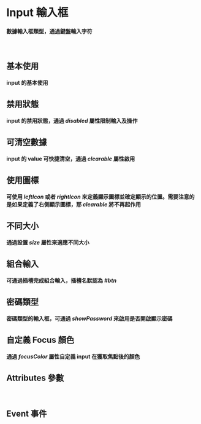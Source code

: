 <script setup>
import demo1 from './demo1.vue'
import demo2 from './demo2.vue'
import demo3 from './demo3.vue'
import demo4 from './demo4.vue'
import demo5 from './demo5.vue'
import demo6 from './demo6.vue'
import demo7 from './demo7.vue'
import demo8 from './demo8.vue'
import Attributes from './Attributes.vue'
import Event from './Events.vue'
import preview from '@/components/preview.vue'
</script>

# Input 輸入框

#### 數據輸入框類型，通過鍵盤輸入字符

<br/>

## 基本使用

#### input 的基本使用

<div class="componetnsBox">
  <demo1/>
</div>
<preview compName="input" demoName="demo1"/>

## 禁用狀態

#### input 的禁用狀態，通過 _disabled_ 屬性限制輸入及操作

<div class="componetnsBox">
  <demo2/>
</div>
<preview compName="input" demoName="demo2"/>

## 可清空數據

#### input 的 value 可快捷清空，通過 _clearable_ 屬性啟用

<div class="componetnsBox">
  <demo3/>
</div>
<preview compName="input" demoName="demo3"/>

## 使用圖標

#### 可使用 _leftIcon_ 或者 _rightIcon_ 來定義顯示圖標並確定顯示的位置。需要注意的是如果定義了右側顯示圖標，那 _clearable_ 將不再起作用

<div class="componetnsBox">
  <demo4/>
</div>
<preview compName="input" demoName="demo4"/>

## 不同大小

#### 通過設置 _size_ 屬性來適應不同大小

<div class="componetnsBox">
  <demo5/>
</div>
<preview compName="input" demoName="demo5"/>

## 組合輸入

#### 可通過插槽完成組合輸入，插槽名默認為 _#btn_

<div class="componetnsBox">
  <demo6/>
</div>
<preview compName="input" demoName="demo6"/>

## 密碼類型

#### 密碼類型的輸入框，可通過 _showPassword_ 來啟用是否開啟顯示密碼

<div class="componetnsBox">
  <demo7/>
</div>
<preview compName="input" demoName="demo7"/>

## 自定義 Focus 顏色

#### 通過 _focusColor_ 屬性自定義 input 在獲取焦點後的顏色

<div class="componetnsBox">
  <demo8/>
</div>
<preview compName="input" demoName="demo8"/>

## Attributes 參數

<Attributes/>
<br/>

## Event 事件

<Event/>
<br/>
